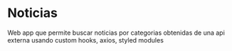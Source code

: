 # Noticias
Web app que permite buscar noticias por categorias obtenidas de una api externa usando custom hooks, axios, styled modules
